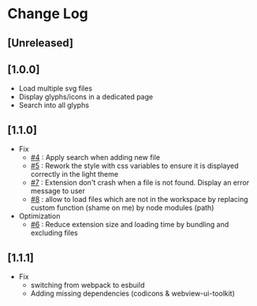 # Change Log

## [Unreleased]

## [1.0.0]

- Load multiple svg files
- Display glyphs/icons in a dedicated page
- Search into all glyphs

## [1.1.0]

- Fix
  - [#4](https://github.com/pH0xe/SVG-Glyph-Viewer/issues/4) : Apply search when adding new file
  - [#5](https://github.com/pH0xe/SVG-Glyph-Viewer/issues/5) : Rework the style with css variables to ensure it is displayed correctly in the light theme
  - [#7](https://github.com/pH0xe/SVG-Glyph-Viewer/issues/7) : Extension don't crash when a file is not found. Display an error message to user
  - [#8](https://github.com/pH0xe/SVG-Glyph-Viewer/issues/8) : allow to load files which are not in the workspace by replacing custom function (shame on me) by node modules (path)
- Optimization
  - [#6](https://github.com/pH0xe/SVG-Glyph-Viewer/issues/6) : Reduce extension size and loading time by bundling and excluding files


## [1.1.1]

- Fix
  - switching from webpack to esbuild
  - Adding missing dependencies (codicons & webview-ui-toolkit)